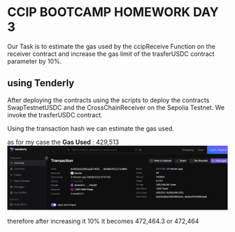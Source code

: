 # CCIP BOOTCAMP HOMEWORK DAY 3

Our Task is to estimate the gas used by the ccipReceive Function on the receiver contract and increase the gas limit of the trasferUSDC contract parameter by 10%.

## using Tenderly

After deploying the contracts using the scripts to deploy the contracts SwapTestnetUSDC and the CrossChainReceiver on the Sepolia Testnet.
We invoke the trasferUSDC contract.

Using the transaction hash we can estimate the gas used.

as for my case the **Gas Used** : 429,513
![Alt text](./image/image.png)

therefore after increasing it 10% it becomes 472,464.3 or 472,464
